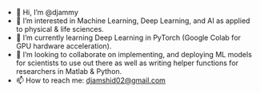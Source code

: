 - 👋 Hi, I’m @djammy
- 👀 I’m interested in Machine Learning, Deep Learning, and AI as applied to physical & life sciences.
- 🌱 I’m currently learning Deep Learning in PyTorch (Google Colab for GPU hardware acceleration).
- 💞️ I’m looking to collaborate on implementing, and deploying ML models for scientists to use out there as well as writing helper functions for researchers in Matlab & Python.
- 📫 How to reach me: djamshid02@gmail.com

<!---
djammy/djammy is a ✨ special ✨ repository because its `README.md` (this file) appears on your GitHub profile.
You can click the Preview link to take a look at your changes.
--->
